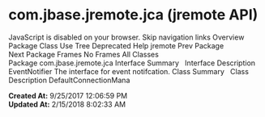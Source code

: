 # com.jbase.jremote.jca (jremote   API)

JavaScript is disabled on your browser. Skip navigation links Overview Package Class Use Tree Deprecated Help jremote Prev Package Next Package Frames No Frames All Classes Package com.jbase.jremote.jca Interface Summary   Interface Description EventNotifier The interface for event notifcation. Class Summary   Class Description DefaultConnectionMana  

**Created At:** 9/25/2017 12:06:59 PM  
**Updated At:** 2/15/2018 8:02:33 AM  

